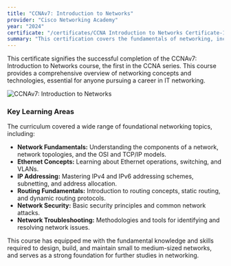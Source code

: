 ```yaml
---
title: "CCNAv7: Introduction to Networks"
provider: "Cisco Networking Academy"
year: "2024"
certificate: "/certificates/CCNA Introduction to Networks Certificate-1.png"
summary: "This certification covers the fundamentals of networking, including network architectures, routing, switching, and IP addressing, as part of the Cisco Certified Network Associate (CCNA) curriculum."
---
```


This certificate signifies the successful completion of the CCNAv7: Introduction to Networks course, the first in the CCNA series. This course provides a comprehensive overview of networking concepts and technologies, essential for anyone pursuing a career in IT networking.

![CCNAv7: Introduction to Networks](/certificates/netacad-amikom.png)

### Key Learning Areas

The curriculum covered a wide range of foundational networking topics, including:

- **Network Fundamentals:** Understanding the components of a network, network topologies, and the OSI and TCP/IP models.
- **Ethernet Concepts:** Learning about Ethernet operations, switching, and VLANs.
- **IP Addressing:** Mastering IPv4 and IPv6 addressing schemes, subnetting, and address allocation.
- **Routing Fundamentals:** Introduction to routing concepts, static routing, and dynamic routing protocols.
- **Network Security:** Basic security principles and common network attacks.
- **Network Troubleshooting:** Methodologies and tools for identifying and resolving network issues.

This course has equipped me with the fundamental knowledge and skills required to design, build, and maintain small to medium-sized networks, and serves as a strong foundation for further studies in networking.
